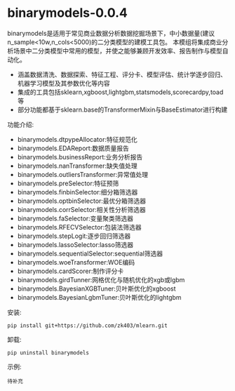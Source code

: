 # binarymodels-0.0.4

binarymodels是适用于常见商业数据分析数据挖掘场景下，中小数据量(建议n_sample<10w,n_cols<5000)的二分类模型的建模工具包。
本模组将集成商业分析场景中二分类模型中常用的模型，并使之能够兼顾开发效率、报告制作与模型自动化。

+ 涵盖数据清洗、数据探索、特征工程、评分卡、模型评估、统计学逐步回归、机器学习模型及其参数优化等内容
+ 集成的工具包括sklearn,xgboost,lightgbm,statsmodels,scorecardpy,toad等
+ 部分功能都基于sklearn.base的TransformerMixin与BaseEstimator进行构建

功能介绍:

- binarymodels.dtpypeAllocator:特征规范化
- binarymodels.EDAReport:数据质量报告
- binarymodels.businessReport:业务分析报告
- binarymodels.nanTransformer:缺失值处理
- binarymodels.outliersTransformer:异常值处理
- binarymodels.preSelector:特征预筛
- binarymodels.finbinSelector:细分箱筛选器
- binarymodels.optbinSelector:最优分箱筛选器
- binarymodels.corrSelector:相关性分析筛选器
- binarymodels.faSelector:变量聚类筛选器
- binarymodels.RFECVSelector:包装法筛选器
- binarymodels.stepLogit:逐步回归筛选器
- binarymodels.lassoSelector:lasso筛选器
- binarymodels.sequentialSelector:sequential筛选器
- binarymodels.woeTransformer:WOE编码
- binarymodels.cardScorer:制作评分卡
- binarymodels.girdTunner:网格优化与随机优化的xgb或lgbm
- binarymodels.BayesianXGBTuner:贝叶斯优化的xgboost
- binarymodels.BayesianLgbmTuner:贝叶斯优化的lightgbm

安装: 

```
pip install git+https://github.com/zk403/mlearn.git
```

卸载: 

```
pip uninstall binarymodels
```

示例:

```
待补充
```





